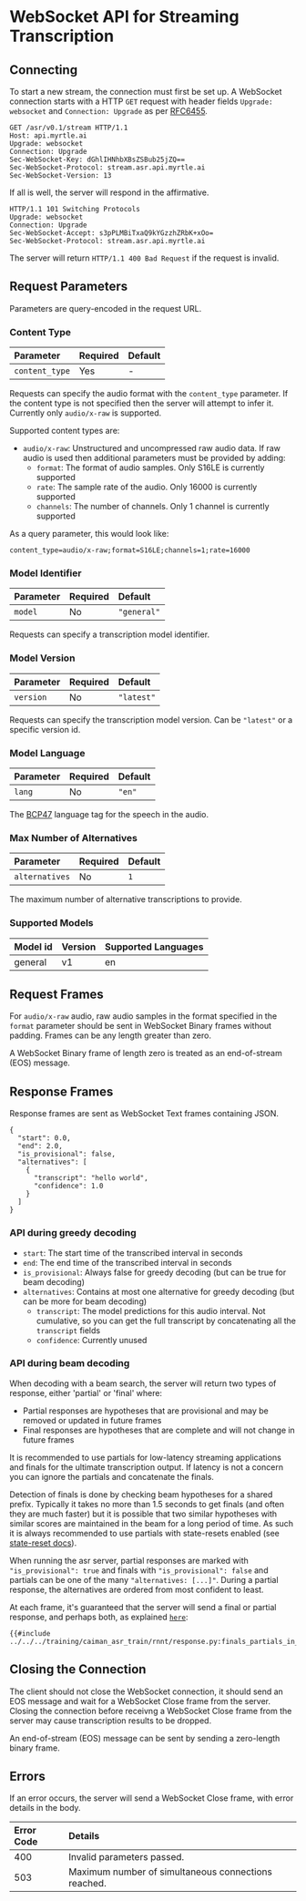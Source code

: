 # WebSocket API for Streaming Transcription

## Connecting

To start a new stream, the connection must first be set up. A WebSocket
connection starts with a HTTP `GET` request with header fields `Upgrade: websocket` and `Connection: Upgrade` as per
[RFC6455](https://datatracker.ietf.org/doc/html/rfc6455).

```
GET /asr/v0.1/stream HTTP/1.1
Host: api.myrtle.ai
Upgrade: websocket
Connection: Upgrade
Sec-WebSocket-Key: dGhlIHNhbXBsZSBub25jZQ==
Sec-WebSocket-Protocol: stream.asr.api.myrtle.ai
Sec-WebSocket-Version: 13
```

If all is well, the server will respond in the affirmative.

```
HTTP/1.1 101 Switching Protocols
Upgrade: websocket
Connection: Upgrade
Sec-WebSocket-Accept: s3pPLMBiTxaQ9kYGzzhZRbK+xOo=
Sec-WebSocket-Protocol: stream.asr.api.myrtle.ai
```

The server will return `HTTP/1.1 400 Bad Request` if the request is invalid.

## Request Parameters

Parameters are query-encoded in the request URL.

### Content Type

| Parameter      | Required | Default |
|:---------------|:---------|:--------|
| `content_type` | Yes      | -       |

Requests can specify the audio format with the `content_type` parameter. If the content type is not
specified then the server will attempt to infer it. Currently only `audio/x-raw` is supported.

Supported content types are:

- `audio/x-raw`: Unstructured and uncompressed raw audio data. If raw audio is used then additional parameters must be provided by adding:
  - `format`: The format of audio samples. Only S16LE is currently supported
  - `rate`: The sample rate of the audio. Only 16000 is currently supported
  - `channels`: The number of channels. Only 1 channel is currently supported

As a query parameter, this would look like:

```
content_type=audio/x-raw;format=S16LE;channels=1;rate=16000
```

### Model Identifier

| Parameter | Required | Default     |
|:----------|:---------|:------------|
| `model`   | No       | `"general"` |

Requests can specify a transcription model identifier.

### Model Version

| Parameter | Required | Default    |
|:----------|:---------|:-----------|
| `version` | No       | `"latest"` |

Requests can specify the transcription model version. Can be `"latest"` or a specific version id.

### Model Language

| Parameter | Required | Default |
|:----------|:---------|:--------|
| `lang`    | No       | `"en"`  |

The [BCP47](https://en.wikipedia.org/wiki/IETF_language_tag) language tag for the speech in the audio.

### Max Number of Alternatives

| Parameter      | Required | Default |
|:---------------|:---------|:--------|
| `alternatives` | No       | `1`     |

The maximum number of alternative transcriptions to provide.

### Supported Models

| Model id | Version | Supported Languages |
|:---------|:--------|:--------------------|
| general  | v1      | en                  |

## Request Frames

For `audio/x-raw` audio, raw audio samples in the format specified in the
`format` parameter should be sent in WebSocket Binary frames without padding.
Frames can be any length greater than zero.

A WebSocket Binary frame of length zero is treated as an end-of-stream (EOS) message.

## Response Frames

Response frames are sent as WebSocket Text frames containing JSON.

```
{
  "start": 0.0,
  "end": 2.0,
  "is_provisional": false,
  "alternatives": [
    {
      "transcript": "hello world",
      "confidence": 1.0
    }
  ]
}
```

### API during greedy decoding

- `start`: The start time of the transcribed interval in seconds
- `end`: The end time of the transcribed interval in seconds
- `is_provisional`: Always false for greedy decoding (but can be true for beam decoding)
- `alternatives`: Contains at most one alternative for greedy decoding (but can be more for beam decoding)
  - `transcript`: The model predictions for this audio interval. Not cumulative, so you can get the full transcript by concatenating all the `transcript` fields
  - `confidence`: Currently unused

### API during beam decoding

When decoding with a beam search, the server will return two types of response, either 'partial' or 'final' where:

- Partial responses are hypotheses that are provisional and may be removed or updated in future frames
- Final responses are hypotheses that are complete and will not change in future frames

It is recommended to use partials for low-latency streaming applications and finals for the ultimate transcription output. If latency is not a concern you can ignore the partials and concatenate the finals.

Detection of finals is done by checking beam hypotheses for a shared prefix. Typically it takes no more than 1.5 seconds to get finals (and often they are much faster) but it is possible that two similar hypotheses with similar scores are maintained in the beam for a long period of time. As such it is always recommended to use partials with state-resets enabled (see [state-reset docs](../training/state_resets.md)).

When running the asr server, partial responses are marked with `"is_provisional": true` and finals with `"is_provisional": false` and partials can be one of the many `"alternatives: [...]"`.
During a partial response,
the alternatives are ordered from most confident to least.

At each frame,
it's guaranteed that the server will send
a final or partial response, and perhaps both, as explained
[`here`](https://github.com/MyrtleSoftware/caiman-asr/blob/main/training/caiman_asr_train/rnnt/response.py):

```
{{#include ../../../training/caiman_asr_train/rnnt/response.py:finals_partials_in_mdbook}}
```

## Closing the Connection

The client should not close the WebSocket connection, it should send an EOS
message and wait for a WebSocket Close frame from the server. Closing the
connection before receivng a WebSocket Close frame from the server may cause
transcription results to be dropped.

An end-of-stream (EOS) message can be sent by sending a zero-length binary frame.

## Errors

If an error occurs, the server will send a WebSocket Close frame, with error details in the body.

| Error Code | Details                                             |
|:-----------|:----------------------------------------------------|
| 400        | Invalid parameters passed.                          |
| 503        | Maximum number of simultaneous connections reached. |
